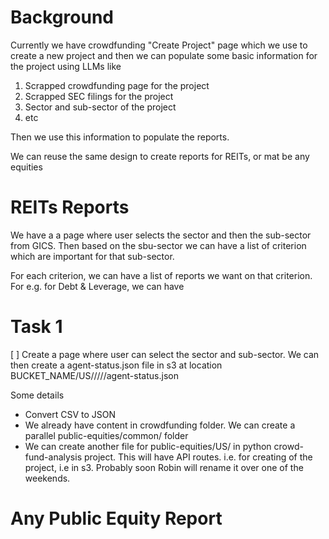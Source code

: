 # Background
Currently we have crowdfunding "Create Project" page which we use to create a new project and then we can populate
some basic information for the project using LLMs like
1. Scrapped crowdfunding page for the project
2. Scrapped SEC filings for the project
3. Sector and sub-sector of the project
4. etc

Then we use this information to populate the reports. 


We can reuse the same design to create reports for REITs, or mat be any equities

# REITs Reports
We have a a page where user selects the sector and then the sub-sector from GICS. Then based on the sbu-sector we can
have a list of criterion which are important for that sub-sector.

For each criterion, we can have a list of reports we want on that criterion. For e.g. for Debt & Leverage, we can have


# Task 1
[ ] Create a page where user can select the sector and sub-sector. We can then create a agent-status.json file in
s3 at location BUCKET_NAME/US/<sector>/<industry-group>/<industry>/<sub-industry>/agent-status.json

Some details
- Convert CSV to JSON
- We already have content in crowdfunding folder. We can create a parallel public-equities/common/ folder 
- We can create another file for public-equities/US/ in python crowd-fund-analysis project. This will have API routes. i.e. for creating of the project, i.e in s3. 
  Probably soon Robin will rename it over one of the weekends.

# Any Public Equity Report
